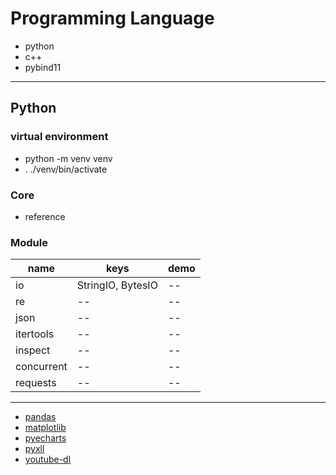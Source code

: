 # Programming Language

- python
- c++
- pybind11

---
## Python 

### virtual environment
- python -m venv venv
- . ./venv/bin/activate

### Core
- reference

### Module

name|keys|demo  
---|---|---  
io | StringIO, BytesIO | --
re | -- | --
json | -- | --
itertools | -- | --
inspect | -- | --
concurrent | -- | --
requests | -- | --

---

- [pandas](https://pandas.pydata.org/docs/getting_started/index.html#getting-started)
- [matplotlib](https://matplotlib.org/tutorials/index.html)
- [pyecharts](https://github.com/pyecharts/pyecharts-gallery)
- [pyxll](https://www.pyxll.com/blog/)
- [youtube-dl](https://github.com/ytdl-org/youtube-dl)



